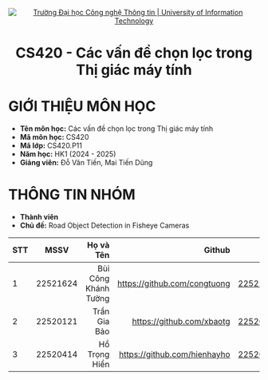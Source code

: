 <p align="center">
  <a href="https://www.uit.edu.vn/" title="Trường Đại học Công nghệ Thông tin" style="border: 5;">
    <img src="https://i.imgur.com/WmMnSRt.png" alt="Trường Đại học Công nghệ Thông tin | University of Information Technology">
  </a>
</p>

<!-- Title -->
<h1 align="center"><b>CS420 - Các vấn đề chọn lọc trong Thị giác máy tính</b></h1>

# GIỚI THIỆU MÔN HỌC
* **Tên môn học:** Các vấn đề chọn lọc trong Thị giác máy tính
* **Mã môn học:** CS420
* **Mã lớp:** CS420.P11
* **Năm học:** HK1 (2024 - 2025)
* **Giảng viên:** Đỗ Văn Tiến, Mai Tiến Dũng


# THÔNG TIN NHÓM
* **Thành viên**
* **Chủ đề:** Road Object Detection in Fisheye Cameras


<a name="thanhvien"></a>

| STT    | MSSV          | Họ và Tên              | Github                                               | Email                   |
| ------ |:-------------:| ----------------------:|-----------------------------------------------------:|-------------------------:
| 1      | 22521624      | Bùi Công Khánh Tường     |https://github.com/congtuong                        |22521624@gm.uit.edu.vn   |
| 2      | 22520121      | Trần Gia Bảo      |https://github.com/xbaotg                        |22520121@gm.uit.edu.vn   |
| 3      | 22520414      | Hồ Trọng Hiển     |https://github.com/hienhayho                        |22520414@gm.uit.edu.vn   |

